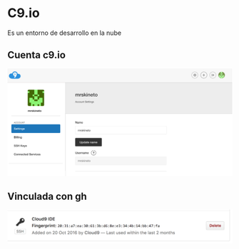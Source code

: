 
# C9.io

Es un entorno de desarrollo en la nube

## Cuenta c9.io

![](images/c91.png)


## Vinculada con gh

![](images/c92.png)


